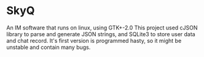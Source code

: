 # SkyQ
An IM software that runs on linux, using GTK+-2.0
This project used cJSON library to parse and generate JSON strings, and SQLite3 to store user data and chat record. It's first 
version is programmed hasty, so it might be unstable and contain many bugs.
